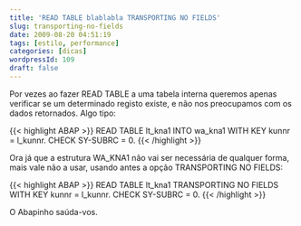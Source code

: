 ```yaml
---
title: 'READ TABLE blablabla TRANSPORTING NO FIELDS'
slug: transporting-no-fields
date: 2009-08-20 04:51:19
tags: [estilo, performance]
categories: [dicas]
wordpressId: 109
draft: false
---
```

Por vezes ao fazer READ TABLE a uma tabela interna queremos apenas verificar se um determinado registo existe, e não nos preocupamos com os dados retornados. Algo tipo:


{{< highlight ABAP >}}
READ TABLE lt_kna1 INTO wa_kna1 WITH KEY kunnr = l_kunnr.
CHECK SY-SUBRC = 0.
{{< /highlight >}}

Ora já que a estrutura WA_KNA1 não vai ser necessária de qualquer forma, mais vale não a usar, usando antes a opção TRANSPORTING NO FIELDS:


{{< highlight ABAP >}}
READ TABLE lt_kna1 TRANSPORTING NO FIELDS WITH KEY kunnr = l_kunnr.
CHECK SY-SUBRC = 0.
{{< /highlight >}}

O Abapinho saúda-vos.

